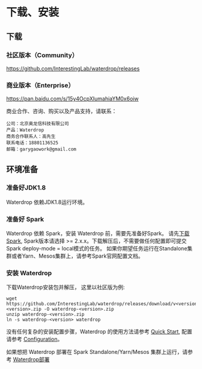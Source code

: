 # 下载、安装

## 下载

### 社区版本（Community）

https://github.com/InterestingLab/waterdrop/releases

### 商业版本（Enterprise）

https://pan.baidu.com/s/15y4OcpXIumahiaYM0x6oiw

商业合作、咨询、购买以及产品支持，请联系：
```
公司：北京奥龙信科技有限公司
产品：Waterdrop
商务合作联系人：高先生
联系电话：18801136525
邮箱：garygaowork@gmail.com
```
## 环境准备

### 准备好JDK1.8

Waterdrop 依赖JDK1.8运行环境。

### 准备好 Spark
 
Waterdrop 依赖 Spark，安装 Waterdrop 前，需要先准备好Spark。
请先[下载Spark](http://spark.apache.org/downloads.html), Spark版本请选择 >= 2.x.x。下载解压后，不需要做任何配置即可提交Spark deploy-mode = local模式的任务。
如果你期望任务运行在Standalone集群或者Yarn、Mesos集群上，请参考Spark官网配置文档。

### 安装 Waterdrop

下载Waterdrop安装包并解压， 这里以社区版为例:

```
wget https://github.com/InterestingLab/waterdrop/releases/download/v<version>/waterdrop-<version>.zip -O waterdrop-<version>.zip
unzip waterdrop-<version>.zip
ln -s waterdrop-<version> waterdrop
```

没有任何复杂的安装配置步骤，Waterdrop 的使用方法请参考 [Quick Start](/zh-cn/v2/spark/quick-start.md), 配置请参考 [Configuration](/zh-cn/v2/spark/configuration/)。

如果想把 Waterdrop 部署在 Spark Standalone/Yarn/Mesos 集群上运行，请参考 [Waterdrop部署](/zh-cn/v2/spark/deployment)

